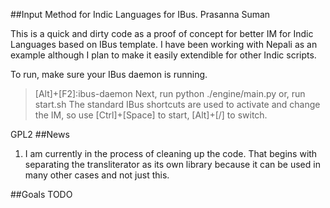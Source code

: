 ##Input Method for Indic Languages for IBus.
Prasanna Suman

This is a quick and dirty code as a proof of concept for better IM for Indic Languages based on IBus template.
I have been working with Nepali as an example although I plan to make it easily extendible for other Indic scripts.

To run, make sure your IBus daemon is running. 
>[Alt]+[F2]:ibus-daemon
Next, run 
> python ./engine/main.py
or, 
>run start.sh 
 The standard IBus shortcuts are used to activate and change the IM, so use [Ctrl]+[Space] to start, [Alt]+[/] to switch.

 GPL2
##News
 1) I am currently in the process of cleaning up the code. That begins with separating the transliterator as its own library because it can be used in many other cases and not just this. 

##Goals
 TODO

